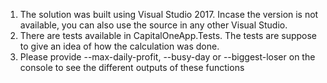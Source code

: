 1) The solution was built using Visual Studio 2017. Incase the version is not available, you can also use the source in any other Visual Studio.
2) There are tests available in CapitalOneApp.Tests. The tests are suppose to give an idea of how the calculation was done.
3) Please provide --max-daily-profit, --busy-day or --biggest-loser on the console to see the different outputs of these functions
